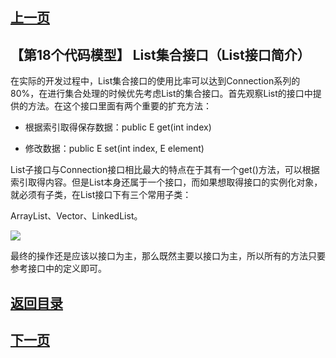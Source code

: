 ## [上一页](course129)
##  【第18个代码模型】 List集合接口（List接口简介）

在实际的开发过程中，List集合接口的使用比率可以达到Connection系列的80%，在进行集合处理的时候优先考虑List的集合接口。首先观察List的接口中提供的方法。在这个接口里面有两个重要的扩充方法：

- 根据索引取得保存数据：public E get(int index)

- 修改数据：public E set(int index, E element)

List子接口与Connection接口相比最大的特点在于其有一个get()方法，可以根据索引取得内容。但是List本身还属于一个接口，而如果想取得接口的实例化对象，就必须有子类，在List接口下有三个常用子类：

ArrayList、Vector、LinkedList。

![](http://ww4.sinaimg.cn/large/0060lm7Tly1fomoytq42hj30vh0hjqae.jpg)

最终的操作还是应该以接口为主，那么既然主要以接口为主，所以所有的方法只要参考接口中的定义即可。



## [返回目录](https://wuchengcheng110120.github.io/aliyunjava3/list)
## [下一页](course131)












